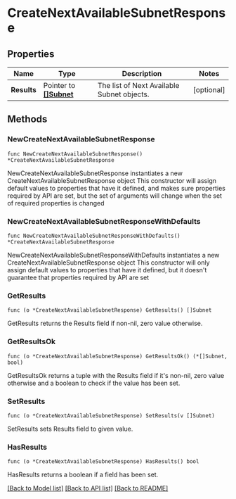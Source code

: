 # CreateNextAvailableSubnetResponse

## Properties

Name | Type | Description | Notes
------------ | ------------- | ------------- | -------------
**Results** | Pointer to [**[]Subnet**](Subnet.md) | The list of Next Available Subnet objects. | [optional] 

## Methods

### NewCreateNextAvailableSubnetResponse

`func NewCreateNextAvailableSubnetResponse() *CreateNextAvailableSubnetResponse`

NewCreateNextAvailableSubnetResponse instantiates a new CreateNextAvailableSubnetResponse object
This constructor will assign default values to properties that have it defined,
and makes sure properties required by API are set, but the set of arguments
will change when the set of required properties is changed

### NewCreateNextAvailableSubnetResponseWithDefaults

`func NewCreateNextAvailableSubnetResponseWithDefaults() *CreateNextAvailableSubnetResponse`

NewCreateNextAvailableSubnetResponseWithDefaults instantiates a new CreateNextAvailableSubnetResponse object
This constructor will only assign default values to properties that have it defined,
but it doesn't guarantee that properties required by API are set

### GetResults

`func (o *CreateNextAvailableSubnetResponse) GetResults() []Subnet`

GetResults returns the Results field if non-nil, zero value otherwise.

### GetResultsOk

`func (o *CreateNextAvailableSubnetResponse) GetResultsOk() (*[]Subnet, bool)`

GetResultsOk returns a tuple with the Results field if it's non-nil, zero value otherwise
and a boolean to check if the value has been set.

### SetResults

`func (o *CreateNextAvailableSubnetResponse) SetResults(v []Subnet)`

SetResults sets Results field to given value.

### HasResults

`func (o *CreateNextAvailableSubnetResponse) HasResults() bool`

HasResults returns a boolean if a field has been set.


[[Back to Model list]](../README.md#documentation-for-models) [[Back to API list]](../README.md#documentation-for-api-endpoints) [[Back to README]](../README.md)


